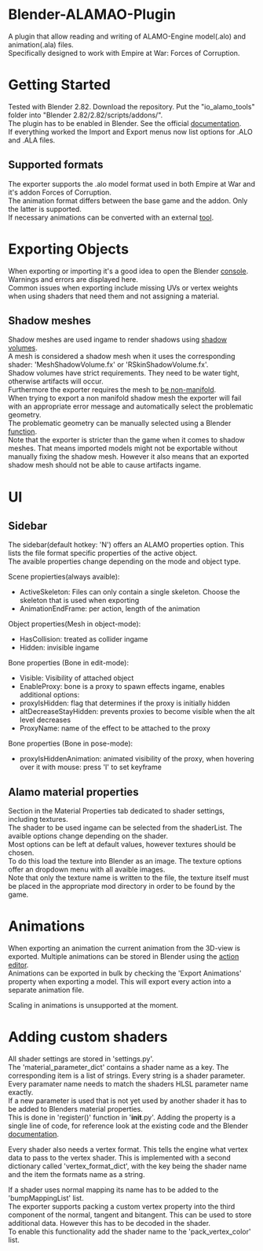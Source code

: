 # Blender-ALAMAO-Plugin

A plugin that allow reading and writing of ALAMO-Engine model(.alo) and animation(.ala) files.  
Specifically designed to work with Empire at War: Forces of Corruption.

# Getting Started 

Tested with Blender 2.82. Download the repository. Put the "io_alamo_tools" folder into "Blender 2.82/2.82/scripts/addons/".  
The plugin has to be enabled in Blender. See the official [documentation](https://docs.blender.org/manual/en/latest/editors/preferences/addons.html).  
If everything worked the Import and Export menus now list options for .ALO and .ALA files.  

## Supported formats 

The exporter supports the .alo model format used in both Empire at War and it's addon Forces of Corruption.  
The animation format differs between the base game and the addon. Only the latter is supported.  
If necessary animations can be converted with an external [tool](https://modtools.petrolution.net/tools/AnimationConverter).

# Exporting Objects 

When exporting or importing it's a good idea to open the Blender [console](https://docs.blender.org/manual/en/latest/advanced/command_line/introduction.html). 
Warnings and errors are displayed here.   
Common issues when exporting include missing UVs or vertex weights when using shaders that need them and not assigning a material.  

## Shadow meshes

Shadow meshes are used ingame to render shadows using [shadow volumes](https://en.wikipedia.org/wiki/Shadow_volume).  
A mesh is considered a shadow mesh when it uses the corresponding shader: 'MeshShadowVolume.fx' or 'RSkinShadowVolume.fx'.  
Shadow volumes have strict requirements. They need to be water tight, otherwise artifacts will occur.  
Furthermore the exporter requires the mesh to 
[be non-manifold](https://docs.blender.org/manual/en/latest/glossary/index.html#term-non-manifold).  
When trying to export a non manifold shadow mesh the exporter will fail 
with an appropriate error message and automatically select the problematic geometry.  
The problematic geometry can be manually selected using a Blender 
[function](https://docs.blender.org/manual/en/latest/modeling/meshes/selecting.html#select-all-by-trait).  
Note that the exporter is stricter than the game when it comes to shadow meshes. 
That means imported models might not be exportable without manually fixing the shadow mesh. 
However it also means that an exported shadow mesh should not be able to cause artifacts ingame.  

# UI

## Sidebar

The sidebar(default hotkey: 'N') offers an ALAMO properties option. 
This lists the file format specific properties of the active object.  
The avaible properties change depending on the mode and object type.

Scene propierties(always avaible): 
 - ActiveSkeleton: Files can only contain a single skeleton. Choose the skeleton that is used when exporting
 - AnimationEndFrame: per action, length of the animation

Object properties(Mesh in object-mode): 
 - HasCollision: treated as collider ingame
 - Hidden: invisible ingame
 
Bone properties (Bone in edit-mode): 
 - Visible: Visibility of attached object
 - EnableProxy: bone is a proxy to spawn effects ingame, enables additional options: 
 - proxyIsHidden: flag that determines if the proxy is initially hidden
 - altDecreaseStayHidden: prevents proxies to become visible when the alt level decreases
 - ProxyName: name of the effect to be attached to the proxy
 
 Bone properties (Bone in pose-mode):
  - proxyIsHiddenAnimation: animated visibility of the proxy, when hovering over it with mouse: press 'I' to set keyframe 
 
 ## Alamo material properties

Section in the Material Properties tab dedicated to shader settings, including textures.  
The shader to be used ingame can be selected from the shaderList. The avaible options change depending on the shader.  
Most options can be left at default values, however textures should be chosen.  
To do this load the texture into Blender as an image. The texture options offer an dropdown menu with all avaible images.  
Note that only the texture name is written to the file, the texture itself must be placed in the appropriate 
mod directory in order to be found by the game.  

# Animations 

When exporting an animation the current animation from the 3D-view is exported. 
Multiple animations can be stored in Blender using the [action editor](https://docs.blender.org/manual/en/latest/editors/dope_sheet/action.html).  
Animations can be exported in bulk by checking the 'Export Animations' property when exporting a model. This will export every 
action into a separate animation file.  

Scaling in animations is unsupported at the moment. 

# Adding custom shaders 

All shader settings are stored in 'settings.py'.  
The 'material_parameter_dict' contains a shader name as a key. The corresponding item is a list of strings. 
Every string is a shader parameter. Every paramater name needs to match the shaders HLSL parameter name exactly.  
If a new parameter is used that is not yet used by another shader it has to be added to Blenders material properties.  
This is done in 'register()' function in '__init__.py'. Adding the property is a single line of code, for reference look at the 
existing code and the Blender [documentation](https://docs.blender.org/api/current/bpy.props.html). 

Every shader also needs a vertex format. This tells the engine what vertex data to pass to the vertex shader. 
This is implemented with a second dictionary called 'vertex_format_dict', with the key being the shader name and the item the formats name as a string.  

If a shader uses normal mapping its name has to be added to the 'bumpMappingList' list.  
The exporter supports packing a custom vertex property into the third component of the normal, tangent and bitangent. 
This can be used to store additional data. However this has to be decoded in the shader.  
To enable this functionality add the shader name to the 'pack_vertex_color' list.


